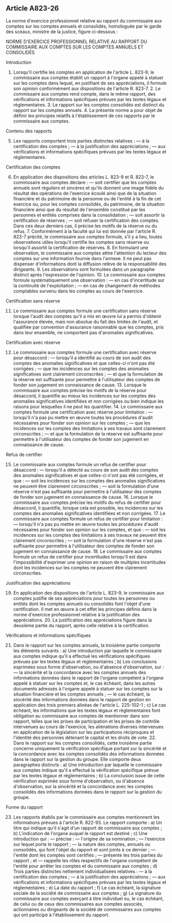 Article A823-26
----
La norme d'exercice professionnel relative au rapport du commissaire aux comptes
sur les comptes annuels et consolidés, homologuée par le garde des sceaux,
ministre de la justice, figure ci-dessous :

NORME D'EXERCICE PROFESSIONNEL RELATIVE AU RAPPORT DU COMMISSAIRE AUX COMPTES
SUR LES COMPTES ANNUELS ET CONSOLIDÉS


Introduction

1. Lorsqu'il certifie les comptes en application de l'article L. 823-9, le
commissaire aux comptes établit un rapport à l'organe appelé à statuer sur les
comptes dans lequel, en justifiant de ses appréciations, il formule son opinion
conformément aux dispositions de l'article R. 823-7. 2. Le commissaire aux
comptes rend compte, dans le même rapport, des vérifications et informations
spécifiques prévues par les textes légaux et réglementaires. 3. Le rapport sur
les comptes consolidés est distinct du rapport sur les comptes annuels. 4. La
présente norme a pour objet de définir les principes relatifs à l'établissement
de ces rapports par le commissaire aux comptes.


Contenu des rapports

5. Les rapports comportent trois parties distinctes relatives : ― à la
certification des comptes ; ― à la justification des appréciations ; ― aux
vérifications et informations spécifiques prévues par les textes légaux et
réglementaires.


Certification des comptes

6. En application des dispositions des articles L. 823-9 et R. 823-7, le
commissaire aux comptes déclare : ― soit certifier que les comptes annuels sont
réguliers et sincères et qu'ils donnent une image fidèle du résultat des
opérations de l'exercice écoulé ainsi que de la situation financière et du
patrimoine de la personne ou de l'entité à la fin de cet exercice ou, pour les
comptes consolidés, du patrimoine, de la situation financière ainsi que du
résultat de l'ensemble constitué par les personnes et entités comprises dans la
consolidation ; ― soit assortir la certification de réserves ; ― soit refuser la
certification des comptes. Dans ces deux derniers cas, il précise les motifs de
la réserve ou du refus. 7. Conformément à la faculté qui lui est donnée par
l'article R. 823-7 précité, le commissaire aux comptes formule, s'il y a lieu,
toutes observations utiles lorsqu'il certifie les comptes sans réserve ou
lorsqu'il assortit la certification de réserves. 8. En formulant une
observation, le commissaire aux comptes attire l'attention du lecteur des
comptes sur une information fournie dans l'annexe. Il ne peut pas dispenser
d'informations dont la diffusion relève de la responsabilité des dirigeants. 9.
Les observations sont formulées dans un paragraphe distinct après l'expression
de l'opinion. 10. Le commissaire aux comptes formule systématiquement une
observation : ― en cas d'incertitude sur la continuité de l'exploitation ; ― en
cas de changement de méthodes comptables survenu dans les comptes au cours de
l'exercice.


Certification sans réserve

11. Le commissaire aux comptes formule une certification sans réserve lorsque
l'audit des comptes qu'il a mis en œuvre lui a permis d'obtenir l'assurance
élevée, mais non absolue du fait des limites de l'audit, et qualifiée par
convention d'assurance raisonnable que les comptes, pris dans leur ensemble, ne
comportent pas d'anomalies significatives.


Certification avec réserve

12. Le commissaire aux comptes formule une certification avec réserve pour
désaccord : ― lorsqu'il a identifié au cours de son audit des comptes des
anomalies significatives et que celles-ci n'ont pas été corrigées ; ― que les
incidences sur les comptes des anomalies significatives sont clairement
circonscrites ; ― et que la formulation de la réserve est suffisante pour
permettre à l'utilisateur des comptes de fonder son jugement en connaissance de
cause. 13. Lorsque le commissaire aux comptes précise les motifs de la réserve
pour désaccord, il quantifie au mieux les incidences sur les comptes des
anomalies significatives identifiées et non corrigées ou bien indique les
raisons pour lesquelles il ne peut les quantifier. 14. Le commissaire aux
comptes formule une certification avec réserve pour limitation : ― lorsqu'il n'a
pas pu mettre en œuvre toutes les procédures d'audit nécessaires pour fonder son
opinion sur les comptes ; ― que les incidences sur les comptes des limitations à
ses travaux sont clairement circonscrites ; ― et que la formulation de la
réserve est suffisante pour permettre à l'utilisateur des comptes de fonder son
jugement en connaissance de cause.


Refus de certifier

15. Le commissaire aux comptes formule un refus de certifier pour désaccord : ―
lorsqu'il a détecté au cours de son audit des comptes des anomalies
significatives et que celles-ci n'ont pas été corrigées, et que : ― soit les
incidences sur les comptes des anomalies significatives ne peuvent être
clairement circonscrites ; ― soit la formulation d'une réserve n'est pas
suffisante pour permettre à l'utilisateur des comptes de fonder son jugement en
connaissance de cause. 16. Lorsque le commissaire aux comptes précise les motifs
du refus de certifier pour désaccord, il quantifie, lorsque cela est possible,
les incidences sur les comptes des anomalies significatives identifiées et non
corrigées. 17. Le commissaire aux comptes formule un refus de certifier pour
limitation : ― lorsqu'il n'a pas pu mettre en œuvre toutes les procédures
d'audit nécessaires pour fonder son opinion sur les comptes, et que : ― soit les
incidences sur les comptes des limitations à ses travaux ne peuvent être
clairement circonscrites ; ― soit la formulation d'une réserve n'est pas
suffisante pour permettre à l'utilisateur des comptes de fonder son jugement en
connaissance de cause. 18. Le commissaire aux comptes formule un refus de
certifier pour incertitudes lorsqu'il est dans l'impossibilité d'exprimer une
opinion en raison de multiples incertitudes dont les incidences sur les comptes
ne peuvent être clairement circonscrites.


Justification des appréciations

19. En application des dispositions de l'article L. 823-9, le commissaire aux
comptes justifie de ses appréciations pour toutes les personnes ou entités dont
les comptes annuels ou consolidés font l'objet d'une certification. Il met en
œuvre à cet effet les principes définis dans la norme d'exercice professionnel
relative à la justification des appréciations. 20. La justification des
appréciations figure dans la deuxième partie du rapport, après celle relative à
la certification.


Vérifications et informations spécifiques

21. Dans le rapport sur les comptes annuels, la troisième partie comporte les
éléments suivants : a) Une introduction par laquelle le commissaire aux comptes
indique qu'il a effectué les vérifications spécifiques prévues par les textes
légaux et réglementaires ; b) Les conclusions exprimées sous forme
d'observation, ou d'absence d'observation, sur : ― la sincérité et la
concordance avec les comptes annuels des informations données dans le rapport de
l'organe compétent à l'organe appelé à statuer sur les comptes et, le cas
échéant, dans les autres documents adressés à l'organe appelé à statuer sur les
comptes sur la situation financière et les comptes annuels ; ― le cas échéant,
la sincérité des informations données dans le rapport de gestion en application
des trois premiers alinéas de l'article L. 225-102-1 ; c) Le cas échéant, les
informations que les textes légaux et réglementaires font obligation au
commissaire aux comptes de mentionner dans son rapport, telles que les prises de
participation et les prises de contrôle intervenues au cours de l'exercice, les
aliénations diverses intervenues en application de la législation sur les
participations réciproques et l'identité des personnes détenant le capital et
les droits de vote. 22. Dans le rapport sur les comptes consolidés, cette
troisième partie concerne uniquement la vérification spécifique portant sur la
sincérité et la concordance avec les comptes consolidés des informations données
dans le rapport sur la gestion du groupe. Elle comporte deux paragraphes
distincts : a) Une introduction par laquelle le commissaire aux comptes indique
qu'il a effectué la vérification spécifique prévue par les textes légaux et
réglementaires ; b) La conclusion issue de cette vérification exprimée sous
forme d'observation, ou d'absence d'observation, sur la sincérité et la
concordance avec les comptes consolidés des informations données dans le rapport
sur la gestion du groupe.


Forme du rapport

23. Les rapports établis par le commissaire aux comptes mentionnent les
informations prévues à l'article R. 822-93. Le rapport comporte : a) Un titre
qui indique qu'il s'agit d'un rapport de commissaire aux comptes ; b)
L'indication de l'organe auquel le rapport est destiné ; c) Une introduction qui
: ― précise : ― l'origine de sa nomination ; ― l'exercice sur lequel porte le
rapport ; ― la nature des comptes, annuels ou consolidés, qui font l'objet du
rapport et sont joints à ce dernier ; ― l'entité dont les comptes sont certifiés
; ― présente les trois parties du rapport ; et ― rappelle les rôles respectifs
de l'organe compétent de l'entité pour arrêter les comptes et du commissaire aux
comptes ; d) Trois parties distinctes nettement individualisées relatives : ― à
la certification des comptes ; ― à la justification des appréciations ; ― aux
vérifications et informations spécifiques prévues par les textes légaux et
réglementaires ; e) La date du rapport ; f) Le cas échéant, la signature sociale
de la société de commissaire aux comptes ; g) La signature du commissaire aux
comptes exerçant à titre individuel ou, le cas échéant, de celui ou de ceux des
commissaires aux comptes associés, actionnaires ou dirigeants de la société de
commissaires aux comptes qui ont participé à l'établissement du rapport.
